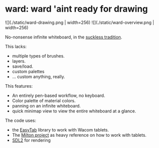 # ward: ward 'aint ready for drawing

![](./static/ward-drawing.png | width=256)
![](./static/ward-overview.png | width=256)



No-nonsense infinite whiteboard, in the [suckless tradition](https://suckless.org/).

This lacks:
- multiple types of brushes.
- layers.
- save/load.
- custom palettes
- ... custom anything, really.

This features:

- An entirely pen-based workflow, no keyboard.
- Color palette of material colors.
- panning on an infinite whiteboard.
- quick minimap view to view the entire whiteboard at a glance.

The code uses:

- the [EasyTab](https://github.com/ApoorvaJ/EasyTab) library to work with Wacom tablets.
- The [Milton project](https://github.com/serge-rgb/milton) as heavy reference on how to work with tablets.
- [SDL2](https://www.libsdl.org/) for rendering

